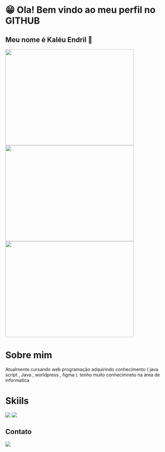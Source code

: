 # 😁 Ola! Bem vindo ao meu perfil no GITHUB
## Meu nome é Kaléu Endril 🤝
<img src="https://camo.githubusercontent.com/23bcc60f86f22aed42b80d18750701fd0292295de01350f8dbe52b9256fb12ea/68747470733a2f2f6769746875622d726561646d652d73746174732e76657263656c2e6170702f6170693f757365726e616d653d6b616c6575656e6472696c267468656d653d64617263756c612673686f775f69636f6e733d7472756526686964655f626f726465723d66616c736526636f756e745f707269766174653d74727565" width="400" height="300" />
<img src="https://camo.githubusercontent.com/64325531214a8812164f7b8fac9352afaf56e97b4f2d86793672eeb71063fc8f/68747470733a2f2f6769746875622d726561646d652d73747265616b2d73746174732e6865726f6b756170702e636f6d2f3f757365723d6b616c6575656e6472696c267468656d653d64617263756c6126686964655f626f726465723d66616c7365" width="400" height="300" />
<img src="https://camo.githubusercontent.com/cce5c83b4119450729c423acc010268d8d6094197791096178e312f77ff1967f/68747470733a2f2f6769746875622d726561646d652d73746174732e76657263656c2e6170702f6170692f746f702d6c616e67732f3f757365726e616d653d6b616c6575656e6472696c267468656d653d64617263756c612673686f775f69636f6e733d7472756526686964655f626f726465723d66616c7365266c61796f75743d636f6d70616374" width="400" height="300" />

# Sobre mim
Atualmente cursando web programação adquirindo conhecimento ( java script , Java , worldpress , figma ).
tenho muito conhecimneto na área de informatica 

# Skiils 
<div> 
<img src="https://img.shields.io/badge/WhatsApp-25D366?style=for-the-badge&logo=whatsapp&logoColor=white" width="height="/>
<img src="https://img.shields.io/badge/Discord-7289DA?style=for-the-badge&logo=discord&logoColor=white" width="height="/>
</div> 

## Contato
<div>
   <a href-"https://www.instagram.com/its.kaleuzn/" >
   <img src="https://img.shields.io/badge/Instagram-E4405F?style=for-the-badge&logo=instagram&logoColor=white"
</div>
